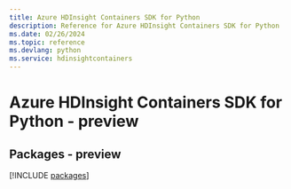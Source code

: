 ```yaml
---
title: Azure HDInsight Containers SDK for Python
description: Reference for Azure HDInsight Containers SDK for Python
ms.date: 02/26/2024
ms.topic: reference
ms.devlang: python
ms.service: hdinsightcontainers
---
```

# Azure HDInsight Containers SDK for Python - preview
## Packages - preview
[!INCLUDE [packages](hdinsight-containers-index.md)]